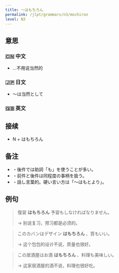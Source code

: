 ```yaml
---
title: 〜はもちろん
permalink: /jlpt/grammars/n3/mochiron
level: N3
---
```


## 意思

### 🇨🇳 中文

- ...不用说当然的

### 🇯🇵 日文

- 〜は当然として

### 🇬🇧 英文


## 接续

- N + はもちろん

## 备注

- ・後件では助詞「も」を使うことが多い。
- ・前件と後件は同程度の事柄を扱う。
- ・話し言葉的。硬い言い方は「〜はもとより」。

## 例句

> 復習 **はもちろん** 予習もしなければなりません。
>
> → 别说复习，预习都是必须的。

> このカバンはデザイン **はもちろん** 、質もいい。
>
> → 这个包包的设计不说，质量也很好。

> この居酒屋はお酒 **はもちろん** 、料理も美味しい。
>
> → 这家居酒屋的酒不说，料理也很好吃。

